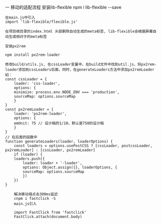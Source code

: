 一  移动的适配流程
    安装lib-flexible
    npm i lib-flexible --save

    在main.js中引入
    import 'lib-flexible/flexible.js'

    在项目根目录的index.html 头部删除自动生成的meta标签, lib-flexible会根据屏幕自动生成相对于的meta标签

    安装px2rem

    npm install px2rem-loader

    修改build/utils.js, 在cssLoader变量中，在build文件中找到util.js，将px2rem-loader添加到cssLoaders后面，同时，在generateLoaders方法中添加px2remLoader如：
    const cssLoader = {
        loader: 'css-loader',
        options: {
        minimize: process.env.NODE_ENV === 'production',
        sourceMap: options.sourceMap
        }
    }
    const px2remLoader = {
        loader: 'px2rem-loader',
        options: {
        emUnit: 75 // 设计稿的1/10，默认是750的设计稿
        }
    }
    // 在后面的函数中
    function generateLoaders(loader, loaderOptions) {
        const loaders = options.usePostCSS ? [cssLoader, postcssLoader, px2remLoader] : [cssLoader, px2remLoader]
        if (loader) {
        loaders.push({
            loader: loader + '-loader',
            options: Object.assign({}, loaderOptions, {
            sourceMap: options.sourceMap
            })
        })
    }

        解决移动端点击300ms延迟
        cnpm i fastclick -S
        main.js引入

        import FastClick from 'fastclick'
        FastClick.attach(document.body)